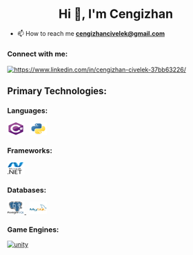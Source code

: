 <h1 align="center">Hi 👋, I'm Cengizhan</h1>



- 📫 How to reach me **cengizhancivelek@gmail.com**

<h3 align="left">Connect with me:</h3>
<p align="left">
<a href="https://www.linkedin.com/in/cengizhan-civelek-37bb63226/" target="blank"><img align="center" src="https://raw.githubusercontent.com/rahuldkjain/github-profile-readme-generator/master/src/images/icons/Social/linked-in-alt.svg" alt="https://www.linkedin.com/in/cengizhan-civelek-37bb63226/" height="30" width="40" /></a>
</p>

## Primary Technologies:

### Languages: 
[<img src="https://raw.githubusercontent.com/devicons/devicon/master/icons/csharp/csharp-original.svg" alt="csharp" height="30" width="40"/>](https://www.w3schools.com/cs/)
&nbsp;
[<img src="https://raw.githubusercontent.com/devicons/devicon/master/icons/python/python-original.svg" alt="python" height="30" width="40"/> ](https://www.python.org/)

### Frameworks: 
[<img src="https://raw.githubusercontent.com/devicons/devicon/master/icons/dot-net/dot-net-original-wordmark.svg" alt="dotnet" height="30" width="40"/>](https://dotnet.microsoft.com/)
&nbsp;


### Databases: 
[<img src="https://raw.githubusercontent.com/devicons/devicon/master/icons/postgresql/postgresql-original-wordmark.svg" alt="postgresql" height="30" width="40"/> ](https://www.postgresql.org/)
&nbsp;
[<img src="https://raw.githubusercontent.com/devicons/devicon/master/icons/mysql/mysql-original-wordmark.svg" alt="mysql" height="30" width="40"/> ](https://www.mysql.com/)

### Game Engines: 
[<img src="https://www.vectorlogo.zone/logos/unity3d/unity3d-icon.svg" alt="unity" height="30" width="40"/> ](https://unity.com/)
